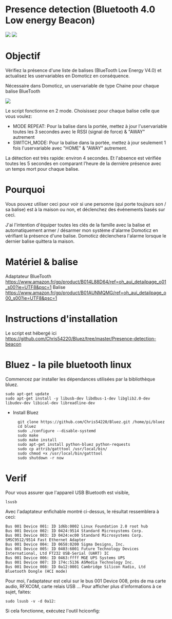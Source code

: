 # Presence detection (Bluetooth 4.0 Low energy Beacon)

<img src="https://drive.google.com/uc?id=0BwsyidAGqsS_TGVKU0VjZEdRV2M"/>	<img src="https://drive.google.com/uc?id=0BwsyidAGqsS_cGRRTHJXa3ZXaHc"/>

# Objectif

Vérifiez la présence d'une liste de balises (BlueTooth Low Energy V4.0) et actualisez les uservariables en Domoticz en conséquence.
	
Nécessaire dans Domoticz, un uservariable de type Chaine pour chaque balise BlueTooth
	
<img src="https://drive.google.com/uc?id=0BwsyidAGqsS_cHVIQVVlV1dVNDQ"/>

Le script fonctionne en 2 mode. Choisissez pour chaque balise celle que vous voulez:

- MODE REPEAT: Pour la balise dans la portée, mettez à jour l'uservariable toutes les 3 secondes avec le RSSI (signal de force) & "AWAY" autrement
- SWITCH_MODE: Pour la balise dans la portée, mettez à jour seulement 1 fois l'uservariable avec "HOME" & "AWAY" autrement.
	
	
La détection est très rapide: environ 4 secondes. Et l'absence est vérifiée toutes les 5 secondes en comparant l'heure de la dernière présence avec un temps mort pour chaque balise.


# Pourquoi

Vous pouvez utiliser ceci pour voir si une personne (qui porte toujours son / sa balise) est à la maison ou non, et déclenchez des événements basés sur ceci.

J'ai l'intention d'équiper toutes les clés de la famille avec la balise et automatiquement armer / désarmer mon système d'alarme Domoticz en vérifiant la présence d'une balise.
Domoticz déclenchera l'alarme lorsque le dernier balise quittera la maison.


# Matériel & balise

Adaptateur BlueTooth 	https://www.amazon.fr/gp/product/B014L88D64/ref=oh_aui_detailpage_o01_s00?ie=UTF8&psc=1
Balise			https://www.amazon.fr/gp/product/B01AUNMQMG/ref=oh_aui_detailpage_o00_s00?ie=UTF8&psc=1
	

# Instructions d'installation

Le script est hébergé ici	https://github.com/Chris54220/Bluez/tree/master/Presence-detection-beacon

# Bluez - la pile bluetooth linux

Commencez par installer les dépendances utilisées par la bibliothèque bluez.

	sudo apt-get update
	sudo apt-get install -y libusb-dev libdbus-1-dev libglib2.0-dev libudev-dev libical-dev libreadline-dev

- Install Bluez

		git clone https://github.com/Chris54220/Bluez.git /home/pi/bluez
		cd bluez
		sudo ./configure --disable-systemd
		sudo make
		sudo make install
		sudo apt-get install python-bluez python-requests
		sudo cp attrib/gatttool /usr/local/bin/
		sudo chmod +x /usr/local/bin/gatttool
		sudo shutdown -r now
	
# Verif
	
Pour vous assurer que l'appareil USB Bluetooth est visible,

	lsusb 
	
Avec l'adaptateur enfichable montré ci-dessus, le résultat ressemblera à ceci:

	Bus 001 Device 001: ID 1d6b:0002 Linux Foundation 2.0 root hub
	Bus 001 Device 002: ID 0424:9514 Standard Microsystems Corp.
	Bus 001 Device 003: ID 0424:ec00 Standard Microsystems Corp. SMSC9512/9514 Fast Ethernet Adapter
	Bus 001 Device 004: ID 0658:0200 Sigma Designs, Inc.
	Bus 001 Device 005: ID 0403:6001 Future Technology Devices International, Ltd FT232 USB-Serial (UART) IC
	Bus 001 Device 006: ID 0463:ffff MGE UPS Systems UPS
	Bus 001 Device 007: ID 174c:5136 ASMedia Technology Inc.
	Bus 001 Device 008: ID 0a12:0001 Cambridge Silicon Radio, Ltd Bluetooth Dongle (HCI mode)
	
Pour moi, l'adaptateur est celui sur le bus 001 Device 008, près de ma carte audio, RFXCOM, carte relais USB ... Pour afficher plus d'informations à ce sujet, faites:
	
	sudo lsusb -v -d 0a12:
	
Si cela fonctionne, exécutez l'outil hciconfig:

